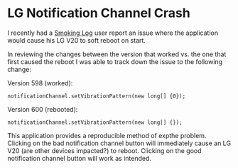 # LG Notification Channel Crash

I recently had a [Smoking Log](https://play.google.com/store/apps/details?id=com.ccswe.SmokingLog) user report an issue where the application would cause his LG V20 to soft reboot on start. 

In reviewing the changes between the version that worked vs. the one that first caused the reboot I was able to track down the issue to the following change:

Version 598 (worked):

    notificationChannel.setVibrationPattern(new long[] {0});

Version 600 (rebooted):

    notificationChannel.setVibrationPattern(new long[] {});
    
This application provides a reproducible method of expthe problem. Clicking on the bad notification channel button will immediately cause an LG V20 (are other devices impacted?) to reboot. Clicking on the good notification channel button will work as intended.
